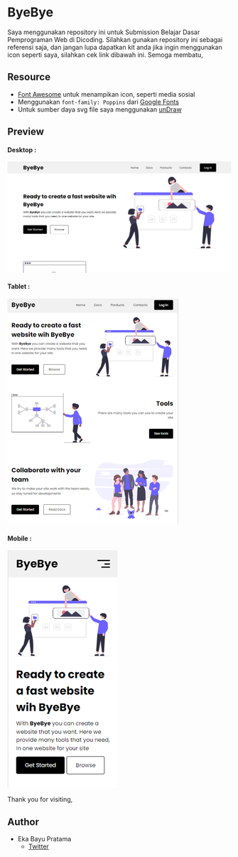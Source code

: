 # ByeBye
Saya menggunakan repository ini untuk Submission Belajar Dasar Pemprograman Web di Dicoding. Silahkan gunakan repository ini sebagai referensi saja, dan jangan lupa dapatkan kit anda jika ingin menggunakan icon seperti saya, silahkan cek link dibawah ini. Semoga membatu,

## Resource
* [Font Awesome](https://www.fontawesome.com) untuk menampikan icon, seperti media sosial
* Menggunakan `font-family: Poppins` dari [Google Fonts](https://fonts.google.com/)
* Untuk sumber daya svg file saya menggunakan [unDraw](https://undraw.co/)

## Preview
#### Desktop :
![Desktop](https://github.com/bayu07750/ByeBye/blob/main/assets/imagesp/large.png?raw=true)
#### Tablet : 
![Desktop](https://github.com/bayu07750/ByeBye/blob/main/assets/imagesp/medium.png?raw=true)
#### Mobile : 
![Mobile](https://github.com/bayu07750/ByeBye/blob/main/assets/imagesp/small.png?raw=true)

Thank you for visiting,
## Author
* Eka Bayu Pratama
  * [Twitter](https://www.twitter.com/bayu07750)
